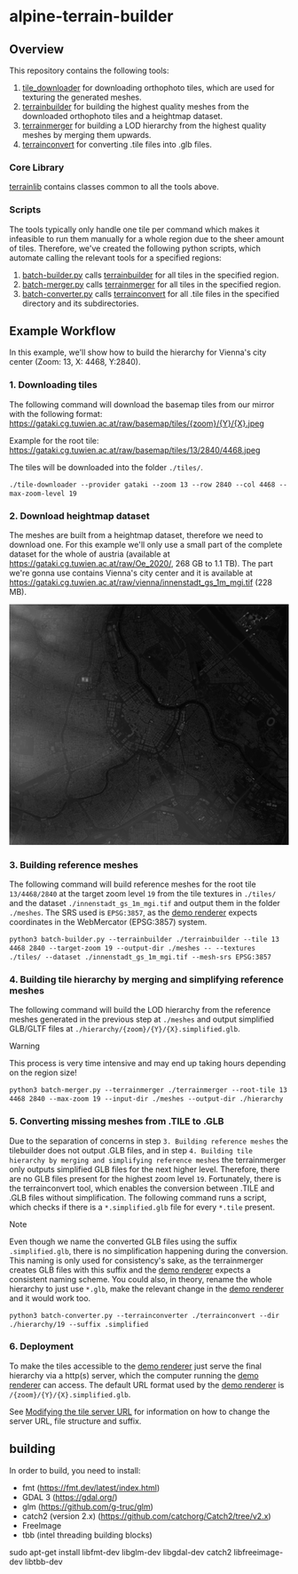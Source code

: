 # alpine-terrain-builder

## Overview

This repository contains the following tools:

1. [tile_downloader](src/tile_downloader) for downloading orthophoto tiles, which are used for texturing the generated meshes. 
2. [terrainbuilder](src/terrainbuilder/) for building the highest quality meshes from the downloaded orthophoto tiles and a heightmap dataset.
3. [terrainmerger](src/terrainmerger/) for building a LOD hierarchy from the highest quality meshes by merging them upwards.
4. [terrainconvert](src/terrainconvert/) for converting .tile files into .glb files.

### Core Library
[terrainlib](src/terrainlib/) contains classes common to all the tools above.

### Scripts
The tools typically only handle one tile per command which makes it infeasible to run them manually for a whole region due to the sheer amount of tiles. Therefore, we've created the following python scripts, which automate calling the relevant tools for a specified regions:

1. [batch-builder.py](batch-builder.py) calls [terrainbuilder](src/terrainbuilder/) for all tiles in the specified region.
2. [batch-merger.py](batch-merger.py) calls [terrainmerger](src/terrainmerger/) for all tiles in the specified region.
3. [batch-converter.py](batch-converter.py) calls [terrainconvert](src/terrainconvert/) for all .tile files in the specified directory and its subdirectories.

## Example Workflow

In this example, we'll show how to build the hierarchy for Vienna's city center (Zoom: 13, X: 4468, Y:2840).

### 1. Downloading tiles
The following command will download the basemap tiles from our mirror with the following format: 
https://gataki.cg.tuwien.ac.at/raw/basemap/tiles/{zoom}/{Y}/{X}.jpeg

Example for the root tile: https://gataki.cg.tuwien.ac.at/raw/basemap/tiles/13/2840/4468.jpeg

The tiles will be downloaded into the folder `./tiles/`.

```
./tile-downloader --provider gataki --zoom 13 --row 2840 --col 4468 --max-zoom-level 19
```

### 2. Download heightmap dataset
The meshes are built from a heightmap dataset, therefore we need to download one. For this example we'll only use a small part of the complete dataset for the whole of austria (available at https://gataki.cg.tuwien.ac.at/raw/Oe_2020/, 268 GB to 1.1 TB). The part we're gonna use contains Vienna's city center and it is available at https://gataki.cg.tuwien.ac.at/raw/vienna/innenstadt_gs_1m_mgi.tif (228 MB).

![Vienna city center heightmap](readme_img/innenstadt_gs_1m_mgi.jpg)

### 3. Building reference meshes
The following command will build reference meshes for the root tile `13/4468/2840` at the target zoom level `19` from the tile textures in `./tiles/` and the dataset `./innenstadt_gs_1m_mgi.tif` and output them in the folder `./meshes`. The SRS used is `EPSG:3857`, as the [demo renderer](https://github.com/polskus/renderer-alpinite) expects coordinates in the WebMercator (EPSG:3857) system.

```
python3 batch-builder.py --terrainbuilder ./terrainbuilder --tile 13 4468 2840 --target-zoom 19 --output-dir ./meshes -- --textures ./tiles/ --dataset ./innenstadt_gs_1m_mgi.tif --mesh-srs EPSG:3857
```

### 4. Building tile hierarchy by merging and simplifying reference meshes
The following command will build the LOD hierarchy from the reference meshes generated in the previous step at `./meshes` and output simplified GLB/GLTF files at `./hierarchy/{zoom}/{Y}/{X}.simplified.glb`.

> [!WARNING]
> This process is very time intensive and may end up taking hours depending on the region size!

```
python3 batch-merger.py --terrainmerger ./terrainmerger --root-tile 13 4468 2840 --max-zoom 19 --input-dir ./meshes --output-dir ./hierarchy
```

### 5. Converting missing meshes from .TILE to .GLB
Due to the separation of concerns in step `3. Building reference meshes` the tilebuilder does not output .GLB files, and in step `4. Building tile hierarchy by merging and simplifying reference meshes` the terrainmerger only outputs simplified GLB files for the next higher level. Therefore, there are no GLB files present for the highest zoom level `19`. Fortunately, there is the terrainconvert tool, which enables the conversion between .TILE and .GLB files without simplification. 
The following command runs a script, which checks if there is a `*.simplified.glb` file for every `*.tile` present.

> [!NOTE]
> Even though we name the converted GLB files using the suffix `.simplified.glb`, there is no simplification happening during the conversion. This naming is only used for consistency's sake, as the terrainmerger creates GLB files with this suffix and the [demo renderer](https://github.com/polskus/renderer-alpinite) expects a consistent naming scheme. You could also, in theory, rename the whole hierarchy to just use `*.glb`, make the relevant change in the [demo renderer](https://github.com/polskus/renderer-alpinite) and it would work too.

```
python3 batch-converter.py --terrainconverter ./terrainconvert --dir ./hierarchy/19 --suffix .simplified
```

### 6. Deployment
To make the tiles accessible to the [demo renderer](https://github.com/polskus/renderer-alpinite) just serve the final hierarchy via a http(s) server, which the computer running the [demo renderer](https://github.com/polskus/renderer-alpinite) can access. The default URL format used by the [demo renderer](https://github.com/polskus/renderer-alpinite) is `/{zoom}/{Y}/{X}.simplified.glb`.

See [Modifying the tile server URL](https://github.com/polskus/renderer-alpinite/blob/main/README.md#modifying-the-tile-server-url) for information on how to change the server URL, file structure and suffix.

## building
In order to build, you need to install:

- fmt (https://fmt.dev/latest/index.html)
- GDAL 3 (https://gdal.org/)
- glm (https://github.com/g-truc/glm)
- catch2 (version 2.x) (https://github.com/catchorg/Catch2/tree/v2.x)
- FreeImage
- tbb (intel threading building blocks)

sudo apt-get install libfmt-dev libglm-dev libgdal-dev catch2 libfreeimage-dev libtbb-dev
